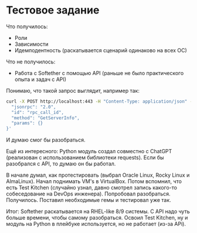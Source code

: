 # Тестовое задание

Что получилось:
* Роли
* Зависимости
* Идемподентность (раскатывается сценарий одинаково на всех ОС)

Что не получилось:
* Работа с  Softether с помощью API (раньше не было практического опыта и задач с API)

Понимаю, что такой запрос выглядит, например так:
~~~sh
curl -X POST http://localhost:443 -H "Content-Type: application/json" -d '{
  "jsonrpc": "2.0",
  "id": "rpc_call_id",
  "method": "GetServerInfo",
  "params": {}
}'
~~~

И думаю смог бы разобраться.

Ещё из интересного:
Python модуль создал совместно с ChatGPT (реализован с использованием библиотеки requests). Если бы разобрался с API, то думаю он бы работал.

В начале думал, как протестировать (выбрал Oracle Linux, Rocky Linux и AlmaLinux). Начал поднимать VM's в VirtualBox. Потом вспомнил, что есть Test Kitchen (случайно узнал, давно смотрел запись какого-то собеседование на DevOps инженера). Попробовал разобраться. Получилось. Поставил необходимые гемы и тестировал уже так. 

Итог: Softether раскатывается на RHEL-like 8/9 системы. С API надо чуть больше времени, чтобы самому разобраться. Освоил Test Kitchen, ну и модуль на Python в плейбуке используется, но не работает (из-за APi).